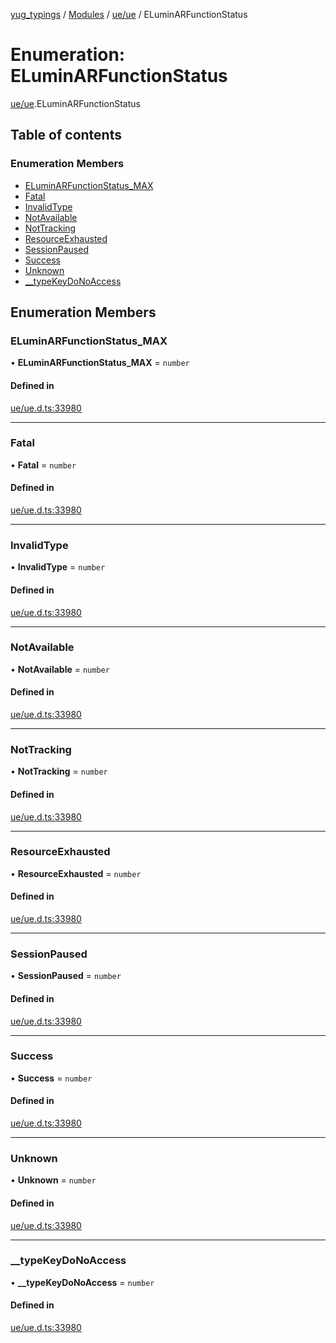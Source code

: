 [yug_typings](../README.md) / [Modules](../modules.md) / [ue/ue](../modules/ue_ue.md) / ELuminARFunctionStatus

# Enumeration: ELuminARFunctionStatus

[ue/ue](../modules/ue_ue.md).ELuminARFunctionStatus

## Table of contents

### Enumeration Members

- [ELuminARFunctionStatus\_MAX](ue_ue.ELuminARFunctionStatus.md#eluminarfunctionstatus_max)
- [Fatal](ue_ue.ELuminARFunctionStatus.md#fatal)
- [InvalidType](ue_ue.ELuminARFunctionStatus.md#invalidtype)
- [NotAvailable](ue_ue.ELuminARFunctionStatus.md#notavailable)
- [NotTracking](ue_ue.ELuminARFunctionStatus.md#nottracking)
- [ResourceExhausted](ue_ue.ELuminARFunctionStatus.md#resourceexhausted)
- [SessionPaused](ue_ue.ELuminARFunctionStatus.md#sessionpaused)
- [Success](ue_ue.ELuminARFunctionStatus.md#success)
- [Unknown](ue_ue.ELuminARFunctionStatus.md#unknown)
- [\_\_typeKeyDoNoAccess](ue_ue.ELuminARFunctionStatus.md#__typekeydonoaccess)

## Enumeration Members

### ELuminARFunctionStatus\_MAX

• **ELuminARFunctionStatus\_MAX** = `number`

#### Defined in

[ue/ue.d.ts:33980](https://github.com/YugMetaverse/yug_typings/blob/b7d9b19/ue/ue.d.ts#L33980)

___

### Fatal

• **Fatal** = `number`

#### Defined in

[ue/ue.d.ts:33980](https://github.com/YugMetaverse/yug_typings/blob/b7d9b19/ue/ue.d.ts#L33980)

___

### InvalidType

• **InvalidType** = `number`

#### Defined in

[ue/ue.d.ts:33980](https://github.com/YugMetaverse/yug_typings/blob/b7d9b19/ue/ue.d.ts#L33980)

___

### NotAvailable

• **NotAvailable** = `number`

#### Defined in

[ue/ue.d.ts:33980](https://github.com/YugMetaverse/yug_typings/blob/b7d9b19/ue/ue.d.ts#L33980)

___

### NotTracking

• **NotTracking** = `number`

#### Defined in

[ue/ue.d.ts:33980](https://github.com/YugMetaverse/yug_typings/blob/b7d9b19/ue/ue.d.ts#L33980)

___

### ResourceExhausted

• **ResourceExhausted** = `number`

#### Defined in

[ue/ue.d.ts:33980](https://github.com/YugMetaverse/yug_typings/blob/b7d9b19/ue/ue.d.ts#L33980)

___

### SessionPaused

• **SessionPaused** = `number`

#### Defined in

[ue/ue.d.ts:33980](https://github.com/YugMetaverse/yug_typings/blob/b7d9b19/ue/ue.d.ts#L33980)

___

### Success

• **Success** = `number`

#### Defined in

[ue/ue.d.ts:33980](https://github.com/YugMetaverse/yug_typings/blob/b7d9b19/ue/ue.d.ts#L33980)

___

### Unknown

• **Unknown** = `number`

#### Defined in

[ue/ue.d.ts:33980](https://github.com/YugMetaverse/yug_typings/blob/b7d9b19/ue/ue.d.ts#L33980)

___

### \_\_typeKeyDoNoAccess

• **\_\_typeKeyDoNoAccess** = `number`

#### Defined in

[ue/ue.d.ts:33980](https://github.com/YugMetaverse/yug_typings/blob/b7d9b19/ue/ue.d.ts#L33980)
